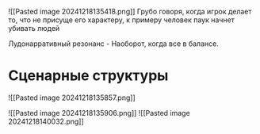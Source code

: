 ![[Pasted image 20241218135418.png]]
Грубо говоря, когда игрок делает то, что не присуще его характеру, к примеру человек паук начнет убивать людей

Лудонарративный резонанс - Наоборот, когда все в балансе.

# Сценарные структуры
![[Pasted image 20241218135857.png]]

![[Pasted image 20241218135906.png]]
![[Pasted image 20241218140032.png]]